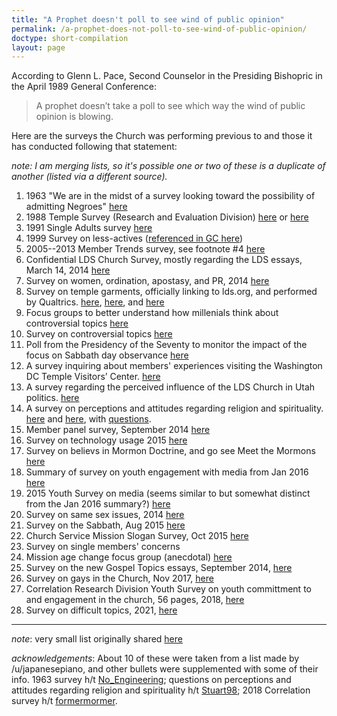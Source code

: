 ```yaml
---
title: "A Prophet doesn't poll to see wind of public opinion"
permalink: /a-prophet-does-not-poll-to-see-wind-of-public-opinion/
doctype: short-compilation
layout: page
---
```


According to Glenn L. Pace, Second Counselor in the Presiding Bishopric in the April 1989 General Conference:

> A prophet doesn’t take a poll to see which way the wind of public opinion is blowing.

Here are the surveys the Church was performing previous to and those it has conducted following that statement:

*note: I am merging lists, so it's possible one or two of these is a duplicate of another (listed via a different source).*

1. 1963 "We are in the midst of a survey looking toward the possibility of admitting Negroes" [here](http://www.blacklds.org/wp-content/uploads/nyt.pdf)
1. 1988 Temple Survey (Research and Evaluation Division) [here]( https://drive.google.com/file/d/0B3IkLXv-jPlVTHJBeEFRNXN3RWc/view) or [here](http://www.scribd.com/doc/76542947/1988-Temple-Survey)
1. 1991 Single Adults survey [here](https://www.churchofjesuschrist.org/ensign/1991/09/news-of-the-church/responses-of-single-adults-sought?lang=eng)
1. 1999 Survey on less-actives ([referenced in GC here](https://www.churchofjesuschrist.org/general-conference/1999/10/feed-my-sheep?lang=eng))
1. 2005--2013 Member Trends survey, see footnote #4 [here](https://www.churchofjesuschrist.org/prophets-and-apostles/unto-all-the-world/renaissance-of-marriage?lang=eng#4)
1. Confidential LDS Church Survey, mostly regarding the LDS essays, March 14, 2014 [here](http://archive.sltrib.com/article.php?id=2117286&itype=CMSIDhttps://docs.google.com/file/d/0B0cHQPe2_G8fUnU1d2tWTFRURGs/edit?pli=1)
1. Survey on women, ordination, apostasy, and PR, 2014 [here](http://archive.sltrib.com/story.php?ref=/sltrib/news/58293555-78/church-women-lds-members.html.csp)
1. Survey on temple garments, officially linking to lds.org, and performed by Qualtrics. [here](http://www.ibtimes.com/mormon-women-speak-out-new-lds-survey-temple-garments-1800906), [here](http://thisweekinmormons.com/2015/01/new-lds-church-survey-temple-garments/), and [here](http://archive.sltrib.com/article.php?id=2117286&itype=CMSID)
1. Focus groups to better understand how millenials think about controversial topics [here](https://imgur.com/Ob23PRe)
1. Survey on controversial topics [here](https://imgur.com/a/RtLtB)
1. Poll from the Presidency of the Seventy to monitor the impact of the focus on Sabbath day observance [here](https://www.reddit.com/r/exmormon/comments/46n0xq/yet_another_poll_from_the_people_who_dont_take_a/)
1. A survey inquiring about members' experiences visiting the Washington DC Temple Visitors’ Center. [here](https://mormonleaks.io/wiki/documents/5/55/Survey_DC_Temple_Visitors_Center.pdf)
1. A survey regarding the perceived influence of the LDS Church in Utah politics. [here](https://mormonleaks.io/wiki/documents/1/1b/The_LDS_Church_In_Utah_Politics_Survey_Results.pdf)
1. A survey on perceptions and attitudes regarding religion and spirituality.  [here](https://www.reddit.com/r/exmormon/comments/9bv8pb/my_wife_just_received_this_email_from_the_church/) and [here](https://www.reddit.com/r/exmormon/comments/99r7o7/anyone_else_get_this_church_survey_emailed_to_them/), with [questions](https://imgur.com/a/P06h2FO).
1. Member panel survey, September 2014 [here](https://imgur.com/a/P1JCV)
1. Survey on technology usage 2015 [here](https://www.reddit.com/r/exmormon/comments/2vqn1m/another_church_survey_must_be_time_for_tscc_to/)
1. Survey on believs in Mormon Doctrine, and go see Meet the Mormons [here](https://imgur.com/a/Ejg48)
1. Summary of survey on youth engagement with media from Jan 2016 [here](https://mormonleaks.io/wiki/index.php?title=File:2016-01-20-LDS_Youth_Messaging-Research_Information_Division.pdf)
1. 2015 Youth Survey on media (seems similar to but somewhat distinct from the Jan 2016 summary?) [here](https://www.scribd.com/document/287128859/LDS-Youth-Survey-9-28-2015)
1. Survey on same sex issues, 2014 [here](https://www.reddit.com/r/exmormon/comments/1uwxe1/new_church_survey_about_same_sex_issues/)
1. Survey on the Sabbath, Aug 2015 [here](https://imgur.com/a/ZWqey)
1. Church Service Mission Slogan Survey, Oct 2015 [here](https://imgur.com/gallery/aAP4q/new)
1. Survey on single members' concerns
1. Mission age change focus group (anecdotal) [here](http://www.jrganymede.com/2013/11/18/the-research-information-division/)
1. Survey on the new Gospel Topics essays, September 2014, [here](https://mormonleaks.io/wiki/documents/8/85/The_New_Gospel_Topics_Articles_on_LDS.org_that_Deal_with_Challenging_Information-2014-09.pdf)
1. Survey on gays in the Church, Nov 2017, [here](https://www.reddit.com/r/exmormon/comments/7a7jih/so_i_got_a_random_survey_from_tscc_why_are_they/)
1. Correlation Research Division Youth Survey on youth committment to and engagement in the church, 56 pages, 2018, [here](https://web.archive.org/web/20190308140839/https://lds.qualtrics.com/CP/File.php?F=F_0CEgbODHeuqVV3f)
1. Survey on difficult topics, 2021, [here](https://www.reddit.com/r/mormon/comments/o576hm/authorized_survey_from_correlation_department/)

---

*note*: very small list originally shared [here](https://www.reddit.com/r/exmormon/comments/3lzsn2/a_prophet_doesnt_take_a_poll_to_see_which_way_the/)

*acknowledgements*: About 10 of these were taken from a list made by /u/japanesepiano, and other bullets were supplemented with some of their info.  1963 survey h/t [No_Engineering](https://www.reddit.com/r/exmormon/comments/9j6ziv/my_brother_a_high_ranking_byu_professor_just_told/e6p55b9/); questions on perceptions and attitudes regarding religion and spirituality h/t [Stuart98](https://www.reddit.com/r/exmormon/comments/99r7o7/anyone_else_get_this_church_survey_emailed_to_them/); 2018 Correlation survey h/t [formermormer](https://www.reddit.com/r/exmormon/comments/ayqnk7/2018_youth_survey_56_page_survey_from_the/).
